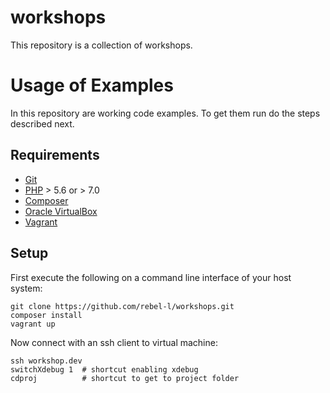 # workshops

This repository is a collection of workshops.

# Usage of Examples

In this repository are working code examples. To get them run do the steps described next.

## Requirements

* [Git](https://git-scm.com/)
* [PHP](http://php.net/) > 5.6 or > 7.0
* [Composer](https://getcomposer.org/)
* [Oracle VirtualBox](https://www.virtualbox.org/)
* [Vagrant](https://www.vagrantup.com/)

## Setup

First execute the following on a command line interface of your host system:

    git clone https://github.com/rebel-l/workshops.git
    composer install
    vagrant up
    
Now connect with an ssh client to virtual machine:

    ssh workshop.dev
    switchXdebug 1  # shortcut enabling xdebug
    cdproj          # shortcut to get to project folder
